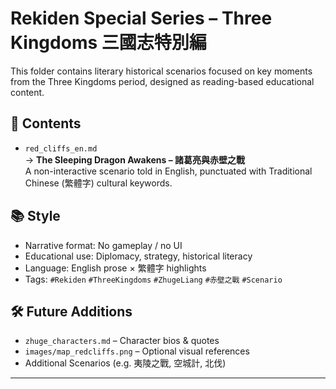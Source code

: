 # Rekiden Special Series – Three Kingdoms 三國志特別編

This folder contains literary historical scenarios focused on key moments from the Three Kingdoms period, designed as reading-based educational content.

## 📖 Contents

- `red_cliffs_en.md`  
  → **The Sleeping Dragon Awakens – 諸葛亮與赤壁之戰**  
  A non-interactive scenario told in English, punctuated with Traditional Chinese (繁體字) cultural keywords.  

## 📚 Style

- Narrative format: No gameplay / no UI
- Educational use: Diplomacy, strategy, historical literacy
- Language: English prose × 繁體字 highlights
- Tags: `#Rekiden` `#ThreeKingdoms` `#ZhugeLiang` `#赤壁之戰` `#Scenario`

## 🛠️ Future Additions

- `zhuge_characters.md` – Character bios & quotes  
- `images/map_redcliffs.png` – Optional visual references  
- Additional Scenarios (e.g. 夷陵之戰, 空城計, 北伐)

---
